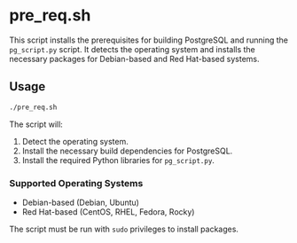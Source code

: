 # pre_req.sh

This script installs the prerequisites for building PostgreSQL and running the `pg_script.py` script. It detects the operating system and installs the necessary packages for Debian-based and Red Hat-based systems.

## Usage

```bash
./pre_req.sh
```

The script will:

1.  Detect the operating system.
2.  Install the necessary build dependencies for PostgreSQL.
3.  Install the required Python libraries for `pg_script.py`.

### Supported Operating Systems

-   Debian-based (Debian, Ubuntu)
-   Red Hat-based (CentOS, RHEL, Fedora, Rocky)

The script must be run with `sudo` privileges to install packages.

